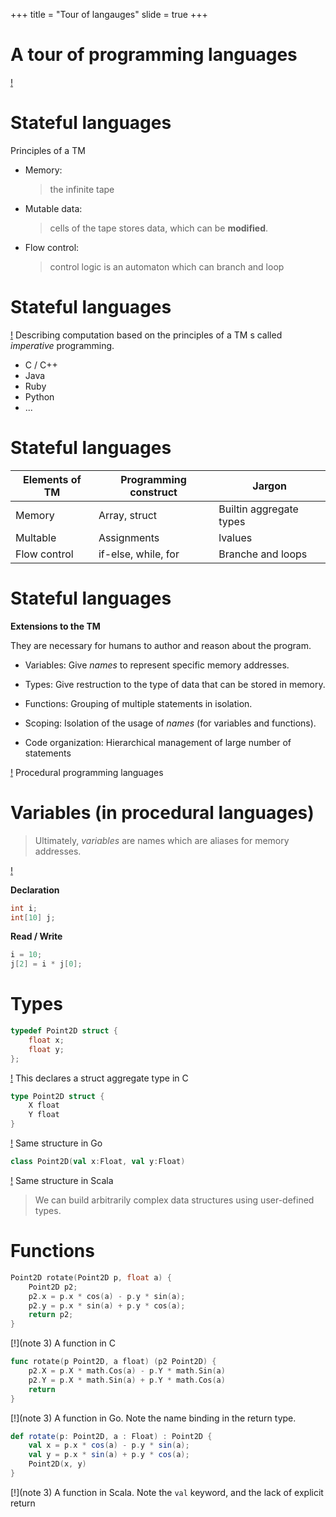 +++
title = "Tour of langauges"
slide = true
+++

# A tour of programming languages

[!](highlight)

# Stateful languages

Principles of a TM

- Memory:

    > the infinite tape

- Mutable data: 

    > cells of the tape stores data, which can be **modified**.
    
- Flow control:

    > control logic is an automaton which can branch and loop

# Stateful languages

[!](box)
Describing computation based on the principles of a TM s called _imperative_
programming.

- C / C++
- Java
- Ruby
- Python
- ...

# Stateful languages

| Elements of TM | Programming construct | Jargon |
|----------------|-----------------------|--------|
| Memory         | Array, struct         | Builtin aggregate types |
| Multable       | Assignments           | lvalues |
| Flow control   | if-else, while, for   | Branche and loops |

# Stateful languages

**Extensions to the TM**

They are necessary for humans to author and reason about the program.

- Variables: Give _names_ to represent specific memory addresses.

- Types: Give restruction to the type of data that can be stored in memory.

- Functions: Grouping of multiple statements in isolation.

- Scoping: Isolation of the usage of _names_ (for variables and functions).

- Code organization: Hierarchical management of large number of statements

[!](box) Procedural programming languages

# Variables (in procedural languages)

> Ultimately, _variables_ are names which are aliases for memory addresses.

[!](-----)


**Declaration**

```c
int i;
int[10] j;
```

**Read / Write**

```c
i = 10;
j[2] = i * j[0];
```
# Types

```c
typedef Point2D struct {
    float x;
    float y;
};
```

[!](note) This declares a struct aggregate type in C


```go
type Point2D struct {
    X float
    Y float
}
```
[!](note) Same structure in Go

```scala
class Point2D(val x:Float, val y:Float)
```

[!](note) Same structure in Scala



> We can build arbitrarily complex data structures using user-defined types.


# Functions

```c
Point2D rotate(Point2D p, float a) {
    Point2D p2;
    p2.x = p.x * cos(a) - p.y * sin(a);
    p2.y = p.x * sin(a) + p.y * cos(a);
    return p2;
}
```

[!](note 3) A function in C


```go
func rotate(p Point2D, a float) (p2 Point2D) {
    p2.X = p.X * math.Cos(a) - p.Y * math.Sin(a)
    p2.Y = p.X * math.Sin(a) + p.Y * math.Cos(a)
    return
}
```

[!](note 3) A function in Go. Note the name binding in the return type.

```scala
def rotate(p: Point2D, a : Float) : Point2D {
    val x = p.x * cos(a) - p.y * sin(a);
    val y = p.x * sin(a) + p.y * cos(a);
    Point2D(x, y)
}
```

[!](note 3) A function in Scala.  Note the `val` keyword, and the lack
of explicit return


